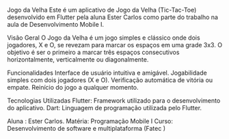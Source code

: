 
Jogo da Velha
Este é um aplicativo de Jogo da Velha (Tic-Tac-Toe) desenvolvido em Flutter pela aluna Ester Carlos como parte do trabalho na aula de Desenvolvimento Mobile I.

Visão Geral
O Jogo da Velha é um jogo simples e clássico onde dois jogadores, X e O, se revezam para marcar os espaços em uma grade 3x3. O objetivo é ser o primeiro a marcar três espaços consecutivos horizontalmente, verticalmente ou diagonalmente.

Funcionalidades
Interface de usuário intuitiva e amigável.
Jogabilidade simples com dois jogadores (X e O).
Verificação automática de vitória ou empate.
Reinício do jogo a qualquer momento.

Tecnologias Utilizadas
Flutter: Framework utilizado para o desenvolvimento do aplicativo.
Dart: Linguagem de programação utilizada pelo Flutter.

Aluna : Ester Carlos. 
Matéria: Programação Mobile I
Curso: Desenvolvimento de software e multiplataforma (Fatec )